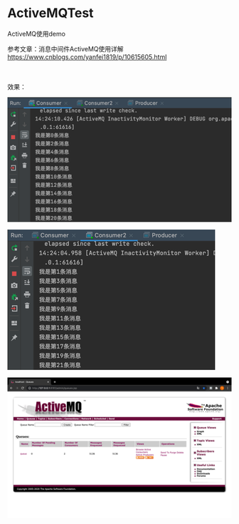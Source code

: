 # ActiveMQTest
ActiveMQ使用demo

参考文章：消息中间件ActiveMQ使用详解 https://www.cnblogs.com/yanfei1819/p/10615605.html

<br>
<br>
效果：

![img.png](img.png)

![img_1.png](img_1.png)

![img_2.png](img_2.png)
